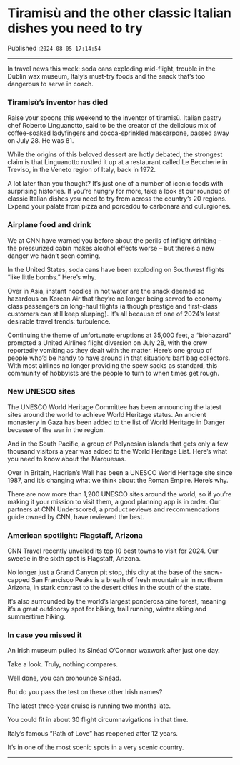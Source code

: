 # Tiramisù and the other classic Italian dishes you need to try

Published :`2024-08-05 17:14:54`

---

In travel news this week: soda cans exploding mid-flight, trouble in the Dublin wax museum, Italy’s must-try foods and the snack that’s too dangerous to serve in coach.

### Tiramisù’s inventor has died

Raise your spoons this weekend to the inventor of tiramisù. Italian pastry chef Roberto Linguanotto, said to be the creator of the delicious mix of coffee-soaked ladyfingers and cocoa-sprinkled mascarpone, passed away on July 28. He was 81.

While the origins of this beloved dessert are hotly debated, the strongest claim is that Linguanotto rustled it up at a restaurant called Le Beccherie in Treviso, in the Veneto region of Italy, back in 1972.

A lot later than you thought? It’s just one of a number of iconic foods with surprising histories. If you’re hungry for more, take a look at our roundup of classic Italian dishes you need to try from across the country’s 20 regions. Expand your palate from pizza and porceddu to carbonara and culurgiones.

### Airplane food and drink

We at CNN have warned you before about the perils of inflight drinking – the pressurized cabin makes alcohol effects worse – but there’s a new danger we hadn’t seen coming.

In the United States, soda cans have been exploding on Southwest flights “like little bombs.” Here’s why.

Over in Asia, instant noodles in hot water are the snack deemed so hazardous on Korean Air that they’re no longer being served to economy class passengers on long-haul flights (although prestige and first-class customers can still keep slurping). It’s all because of one of 2024’s least desirable travel trends: turbulence.

Continuing the theme of unfortunate eruptions at 35,000 feet, a “biohazard” prompted a United Airlines flight diversion on July 28, with the crew reportedly vomiting as they dealt with the matter. Here’s one group of people who’d be handy to have around in that situation: barf bag collectors. With most airlines no longer providing the spew sacks as standard, this community of hobbyists are the people to turn to when times get rough.

### New UNESCO sites

The UNESCO World Heritage Committee has been announcing the latest sites around the world to achieve World Heritage status. An ancient monastery in Gaza has been added to the list of World Heritage in Danger because of the war in the region.

And in the South Pacific, a group of Polynesian islands that gets only a few thousand visitors a year was added to the World Heritage List. Here’s what you need to know about the Marquesas.

Over in Britain, Hadrian’s Wall has been a UNESCO World Heritage site since 1987, and it’s changing what we think about the Roman Empire. Here’s why.

There are now more than 1,200 UNESCO sites around the world, so if you’re making it your mission to visit them, a good planning app is in order. Our partners at CNN Underscored, a product reviews and recommendations guide owned by CNN, have reviewed the best.

### American spotlight: Flagstaff, Arizona

CNN Travel recently unveiled its top 10 best towns to visit for 2024. Our sweetie in the sixth spot is Flagstaff, Arizona.

No longer just a Grand Canyon pit stop, this city at the base of the snow-capped San Francisco Peaks is a breath of fresh mountain air in northern Arizona, in stark contrast to the desert cities in the south of the state.

It’s also surrounded by the world’s largest ponderosa pine forest, meaning it’s a great outdoorsy spot for biking, trail running, winter skiing and summertime hiking.

### In case you missed it

An Irish museum pulled its Sinéad O’Connor waxwork after just one day.

Take a look. Truly, nothing compares.

Well done, you can pronounce Sinéad.

But do you pass the test on these other Irish names?

The latest three-year cruise is running two months late.

You could fit in about 30 flight circumnavigations in that time.

Italy’s famous “Path of Love” has reopened after 12 years.

It’s in one of the most scenic spots in a very scenic country.

---

